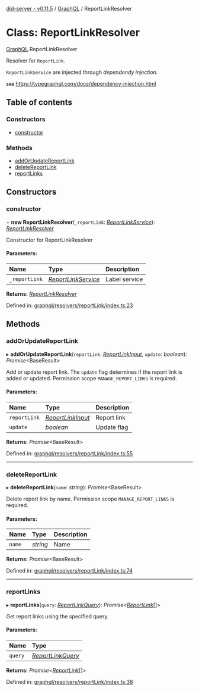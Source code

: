 [did-server - v0.11.5](../README.md) / [GraphQL](../modules/graphql.md) / ReportLinkResolver

# Class: ReportLinkResolver

[GraphQL](../modules/graphql.md).ReportLinkResolver

Resolver for `ReportLink`.

`ReportLinkService` are injected through
_dependendy injection_.

**`see`** https://typegraphql.com/docs/dependency-injection.html

## Table of contents

### Constructors

- [constructor](graphql.reportlinkresolver.md#constructor)

### Methods

- [addOrUpdateReportLink](graphql.reportlinkresolver.md#addorupdatereportlink)
- [deleteReportLink](graphql.reportlinkresolver.md#deletereportlink)
- [reportLinks](graphql.reportlinkresolver.md#reportlinks)

## Constructors

### constructor

\+ **new ReportLinkResolver**(`_reportLink`: [*ReportLinkService*](services.reportlinkservice.md)): [*ReportLinkResolver*](graphql.reportlinkresolver.md)

Constructor for ReportLinkResolver

#### Parameters:

Name | Type | Description |
:------ | :------ | :------ |
`_reportLink` | [*ReportLinkService*](services.reportlinkservice.md) | Label service    |

**Returns:** [*ReportLinkResolver*](graphql.reportlinkresolver.md)

Defined in: [graphql/resolvers/reportLink/index.ts:23](https://github.com/Puzzlepart/did/blob/dev/server/graphql/resolvers/reportLink/index.ts#L23)

## Methods

### addOrUpdateReportLink

▸ **addOrUpdateReportLink**(`reportLink`: [*ReportLinkInput*](graphql.reportlinkinput.md), `update`: *boolean*): *Promise*<BaseResult\>

Add or update report link. The `update` flag determines if the
report link is added or updated. Permission scope `MANAGE_REPORT_LINKS`
is required.

#### Parameters:

Name | Type | Description |
:------ | :------ | :------ |
`reportLink` | [*ReportLinkInput*](graphql.reportlinkinput.md) | Report link   |
`update` | *boolean* | Update flag    |

**Returns:** *Promise*<BaseResult\>

Defined in: [graphql/resolvers/reportLink/index.ts:55](https://github.com/Puzzlepart/did/blob/dev/server/graphql/resolvers/reportLink/index.ts#L55)

___

### deleteReportLink

▸ **deleteReportLink**(`name`: *string*): *Promise*<BaseResult\>

Delete report link by name. Permission scope `MANAGE_REPORT_LINKS` is
required.

#### Parameters:

Name | Type | Description |
:------ | :------ | :------ |
`name` | *string* | Name    |

**Returns:** *Promise*<BaseResult\>

Defined in: [graphql/resolvers/reportLink/index.ts:74](https://github.com/Puzzlepart/did/blob/dev/server/graphql/resolvers/reportLink/index.ts#L74)

___

### reportLinks

▸ **reportLinks**(`query`: [*ReportLinkQuery*](graphql.reportlinkquery.md)): *Promise*<[*ReportLink*](graphql.reportlink.md)[]\>

Get report links using the specified query.

#### Parameters:

Name | Type |
:------ | :------ |
`query` | [*ReportLinkQuery*](graphql.reportlinkquery.md) |

**Returns:** *Promise*<[*ReportLink*](graphql.reportlink.md)[]\>

Defined in: [graphql/resolvers/reportLink/index.ts:38](https://github.com/Puzzlepart/did/blob/dev/server/graphql/resolvers/reportLink/index.ts#L38)
